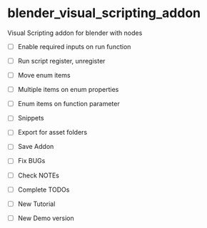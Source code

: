 # blender_visual_scripting_addon
Visual Scripting addon for blender with nodes

- [ ] Enable required inputs on run function
- [ ] Run script register, unregister

- [ ] Move enum items
- [ ] Multiple items on enum properties
- [ ] Enum items on function parameter

- [ ] Snippets

- [ ] Export for asset folders
- [ ] Save Addon

- [ ] Fix BUGs
- [ ] Check NOTEs
- [ ] Complete TODOs

- [ ] New Tutorial
- [ ] New Demo version